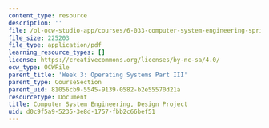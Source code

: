 ```yaml
---
content_type: resource
description: ''
file: /ol-ocw-studio-app/courses/6-033-computer-system-engineering-spring-2018/d0c9f5a952353e8d1757fbb2c66bef51_MIT6_033S18dp.pdf
file_size: 225203
file_type: application/pdf
learning_resource_types: []
license: https://creativecommons.org/licenses/by-nc-sa/4.0/
ocw_type: OCWFile
parent_title: 'Week 3: Operating Systems Part III'
parent_type: CourseSection
parent_uid: 81056cb9-5545-9139-0582-b2e55570d21a
resourcetype: Document
title: Computer System Engineering, Design Project
uid: d0c9f5a9-5235-3e8d-1757-fbb2c66bef51
---
```

